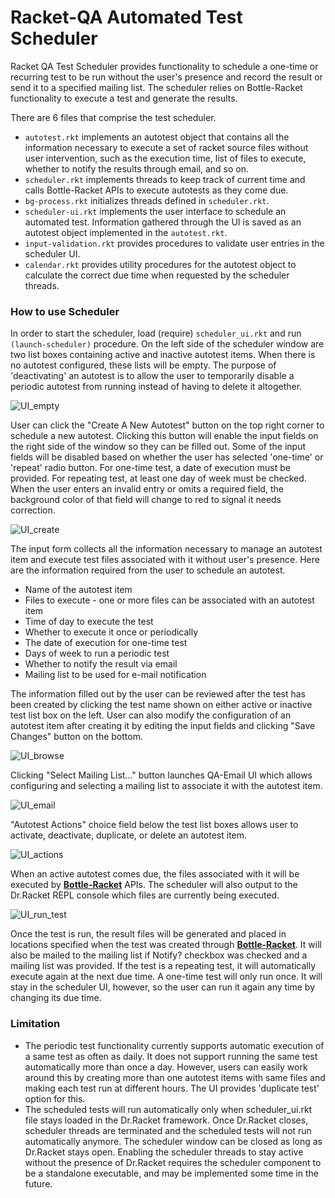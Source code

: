 # Racket-QA Automated Test Scheduler

Racket QA Test Scheduler provides functionality to schedule a one-time or recurring test to be run without the user's presence and record the result or send it to a specified mailing list. The scheduler relies on Bottle-Racket functionality to execute a test and generate the results.

There are 6 files that comprise the test scheduler.
* `autotest.rkt` implements an autotest object that contains all the information necessary to execute a set of racket source files without user intervention, such as the execution time, list of files to execute, whether to notify the results through email, and so on.
* `scheduler.rkt` implements threads to keep track of current time and calls Bottle-Racket APIs to execute autotests as they come due.
* `bg-process.rkt` initializes threads defined in `scheduler.rkt`.
* `scheduler-ui.rkt` implements the user interface to schedule an automated test. Information gathered through the UI is saved as an autotest object implemented in the `autotest.rkt`.
* `input-validation.rkt` provides procedures to validate user entries in the scheduler UI.
* `calendar.rkt` provides utility procedures for the autotest object to calculate the correct due time when requested by the scheduler threads.


### How to use Scheduler

In order to start the scheduler, load (require) `scheduler_ui.rkt` and run `(launch-scheduler)` procedure. On the left side of the scheduler window are two list boxes containing active and inactive autotest items. When there is no autotest configured, these lists will be empty. The purpose of 'deactivating' an autotest is to allow the user to temporarily disable a periodic autotest from running instead of having to delete it altogether.

![UI_empty](https://github.com/oplS15projects/Racket-QA/blob/master/Test-Automation/images/documentation/ui_empty.png)

User can click the "Create A New Autotest" button on the top right corner to schedule a new autotest. Clicking this button will enable the input fields on the right side of the window so they can be filled out. Some of the input fields will be disabled based on whether the user has selected 'one-time' or 'repeat' radio button. For one-time test, a date of execution must be provided. For repeating test, at least one day of week must be checked. When the user enters an invalid entry or omits a required field, the background color of that field will change to red to signal it needs correction.

![UI_create](https://github.com/oplS15projects/Racket-QA/blob/master/Test-Automation/images/documentation/ui_create.png)

The input form collects all the information necessary to manage an autotest item and execute test files associated with it without user's presence. Here are the information required from the user to schedule an autotest.
* Name of the autotest item
* Files to execute - one or more files can be associated with an autotest item
* Time of day to execute the test
* Whether to execute it once or periodically
* The date of execution for one-time test
* Days of week to run a periodic test
* Whether to notify the result via email
* Mailing list to be used for e-mail notification

The information filled out by the user can be reviewed after the test has been created by clicking the test name shown on either active or inactive test list box on the left. User can also modify the configuration of an autotest item after creating it by editing the input fields and clicking "Save Changes" button on the bottom.

![UI_browse](https://github.com/oplS15projects/Racket-QA/blob/master/Test-Automation/images/documentation/ui_browse.png)

Clicking "Select Mailing List..." button launches QA-Email UI which allows configuring and selecting a mailing list to associate it with the autotest item.

![UI_email](https://github.com/oplS15projects/Racket-QA/blob/master/Test-Automation/images/documentation/ui_email.png)

"Autotest Actions" choice field below the test list boxes allows user to activate, deactivate, duplicate, or delete an autotest item.

![UI_actions](https://github.com/oplS15projects/Racket-QA/blob/master/Test-Automation/images/documentation/ui_actions.png)

When an active autotest comes due, the files associated with it will be executed by [**Bottle-Racket**][Bottle-Racket Document] APIs. The scheduler will also output to the Dr.Racket REPL console which files are currently being executed.

![UI_run_test](https://github.com/oplS15projects/Racket-QA/blob/master/Test-Automation/images/documentation/ui_run_test.png)

Once the test is run, the result files will be generated and placed in locations specified when the test was created through [**Bottle-Racket**][Bottle-Racket Document]. It will also be mailed to the mailing list if Notify? checkbox was checked and a mailing list was provided. If the test is a repeating test, it will automatically execute again at the next due time. A one-time test will only run once. It will stay in the scheduler UI, however, so the user can run it again any time by changing its due time.


### Limitation
* The periodic test functionality currently supports automatic execution of a same test as often as daily. It does not support running the same test automatically more than once a day. However, users can easily work around this by creating more than one autotest items with same files and making each test run at different hours. The UI provides 'duplicate test' option for this.
* The scheduled tests will run automatically only when scheduler_ui.rkt file stays loaded in the Dr.Racket framework. Once Dr.Racket closes, scheduler threads are terminated and the scheduled tests will not run automatically anymore. The scheduler window can be closed as long as Dr.Racket stays open. Enabling the scheduler threads to stay active without the presence of Dr.Racket requires the scheduler component to be a standalone executable, and may be implemented some time in the future.


<!-- Links -->
[Bottle-Racket Document]: https://github.com/oplS15projects/Racket-QA/blob/master/Bottle-Racket/README.md